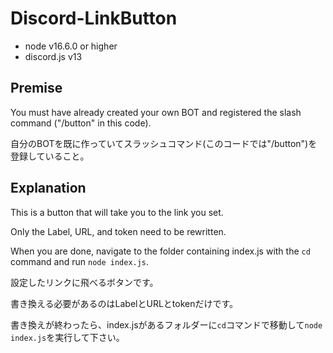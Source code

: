# Discord-LinkButton

* node v16.6.0 or higher
* discord.js v13




## Premise
You must have already created your own BOT and registered the slash command ("/button" in this code).

自分のBOTを既に作っていてスラッシュコマンド(このコードでは"/button")を登録していること。

## Explanation

This is a button that will take you to the link you set.

Only the Label, URL, and token need to be rewritten.

When you are done, navigate to the folder containing index.js with the `cd` command and run `node index.js`.


設定したリンクに飛べるボタンです。

書き換える必要があるのはLabelとURLとtokenだけです。

書き換えが終わったら、index.jsがあるフォルダーに`cd`コマンドで移動して`node index.js`を実行して下さい。
